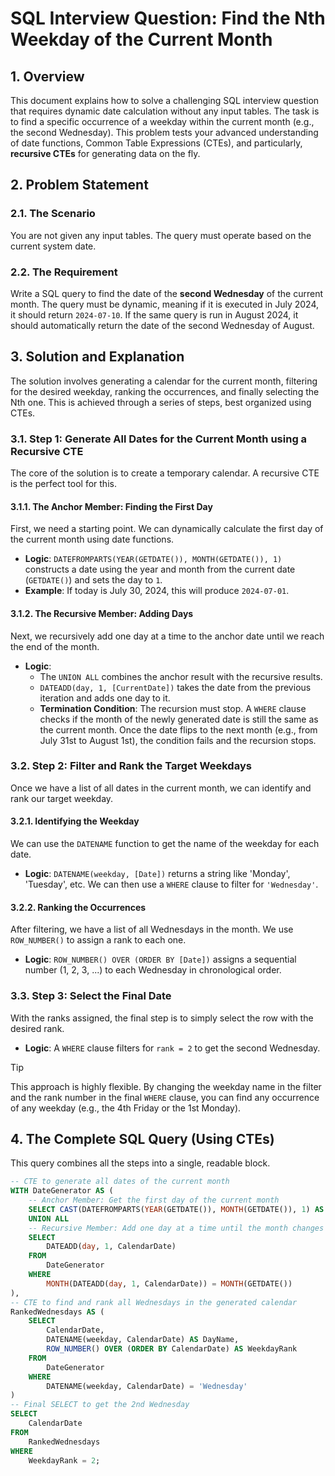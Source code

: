 # SQL Interview Question: Find the Nth Weekday of the Current Month

## 1. Overview
This document explains how to solve a challenging SQL interview question that requires dynamic date calculation without any input tables. The task is to find a specific occurrence of a weekday within the current month (e.g., the second Wednesday). This problem tests your advanced understanding of date functions, Common Table Expressions (CTEs), and particularly, **recursive CTEs** for generating data on the fly.

## 2. Problem Statement

### 2.1. The Scenario
You are not given any input tables. The query must operate based on the current system date.

### 2.2. The Requirement
Write a SQL query to find the date of the **second Wednesday** of the current month. The query must be dynamic, meaning if it is executed in July 2024, it should return `2024-07-10`. If the same query is run in August 2024, it should automatically return the date of the second Wednesday of August.

## 3. Solution and Explanation
The solution involves generating a calendar for the current month, filtering for the desired weekday, ranking the occurrences, and finally selecting the Nth one. This is achieved through a series of steps, best organized using CTEs.

### 3.1. Step 1: Generate All Dates for the Current Month using a Recursive CTE
The core of the solution is to create a temporary calendar. A recursive CTE is the perfect tool for this.

#### 3.1.1. The Anchor Member: Finding the First Day
First, we need a starting point. We can dynamically calculate the first day of the current month using date functions.

-   **Logic**: `DATEFROMPARTS(YEAR(GETDATE()), MONTH(GETDATE()), 1)` constructs a date using the year and month from the current date (`GETDATE()`) and sets the day to `1`.
-   **Example**: If today is July 30, 2024, this will produce `2024-07-01`.

#### 3.1.2. The Recursive Member: Adding Days
Next, we recursively add one day at a time to the anchor date until we reach the end of the month.

-   **Logic**:
    -   The `UNION ALL` combines the anchor result with the recursive results.
    -   `DATEADD(day, 1, [CurrentDate])` takes the date from the previous iteration and adds one day to it.
    -   **Termination Condition**: The recursion must stop. A `WHERE` clause checks if the month of the newly generated date is still the same as the current month. Once the date flips to the next month (e.g., from July 31st to August 1st), the condition fails and the recursion stops.

### 3.2. Step 2: Filter and Rank the Target Weekdays
Once we have a list of all dates in the current month, we can identify and rank our target weekday.

#### 3.2.1. Identifying the Weekday
We can use the `DATENAME` function to get the name of the weekday for each date.
-   **Logic**: `DATENAME(weekday, [Date])` returns a string like 'Monday', 'Tuesday', etc. We can then use a `WHERE` clause to filter for `'Wednesday'`.

#### 3.2.2. Ranking the Occurrences
After filtering, we have a list of all Wednesdays in the month. We use `ROW_NUMBER()` to assign a rank to each one.
-   **Logic**: `ROW_NUMBER() OVER (ORDER BY [Date])` assigns a sequential number (1, 2, 3, ...) to each Wednesday in chronological order.

### 3.3. Step 3: Select the Final Date
With the ranks assigned, the final step is to simply select the row with the desired rank.
-   **Logic**: A `WHERE` clause filters for `rank = 2` to get the second Wednesday.

> [!TIP]
> This approach is highly flexible. By changing the weekday name in the filter and the rank number in the final `WHERE` clause, you can find any occurrence of any weekday (e.g., the 4th Friday or the 1st Monday).

## 4. The Complete SQL Query (Using CTEs)
This query combines all the steps into a single, readable block.

```sql
-- CTE to generate all dates of the current month
WITH DateGenerator AS (
    -- Anchor Member: Get the first day of the current month
    SELECT CAST(DATEFROMPARTS(YEAR(GETDATE()), MONTH(GETDATE()), 1) AS DATE) AS CalendarDate
    UNION ALL
    -- Recursive Member: Add one day at a time until the month changes
    SELECT
        DATEADD(day, 1, CalendarDate)
    FROM
        DateGenerator
    WHERE
        MONTH(DATEADD(day, 1, CalendarDate)) = MONTH(GETDATE())
),
-- CTE to find and rank all Wednesdays in the generated calendar
RankedWednesdays AS (
    SELECT
        CalendarDate,
        DATENAME(weekday, CalendarDate) AS DayName,
        ROW_NUMBER() OVER (ORDER BY CalendarDate) AS WeekdayRank
    FROM
        DateGenerator
    WHERE
        DATENAME(weekday, CalendarDate) = 'Wednesday'
)
-- Final SELECT to get the 2nd Wednesday
SELECT
    CalendarDate
FROM
    RankedWednesdays
WHERE
    WeekdayRank = 2;
```

